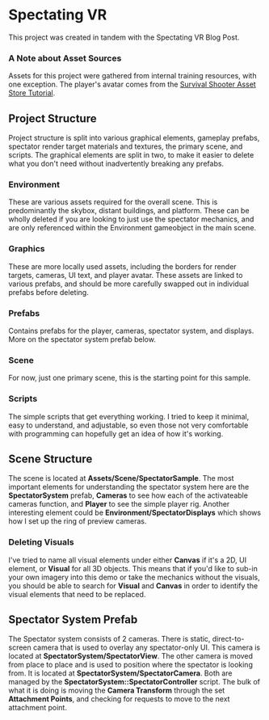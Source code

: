 # Spectating VR

This project was created in tandem with the Spectating VR Blog Post.

### A Note about Asset Sources

Assets for this project were gathered from internal training resources, with one exception. The player's avatar comes from the [Survival Shooter Asset Store Tutorial](https://assetstore.unity.com/packages/essentials/tutorial-projects/survival-shooter-tutorial-40756).

## Project Structure

Project structure is split into various graphical elements, gameplay prefabs, spectator render target materials and textures, the primary scene, and scripts. The graphical elements are split in two, to make it easier to delete what you don't need without inadvertently breaking any prefabs.

### Environment

These are various assets required for the overall scene. This is predominantly the skybox, distant buildings, and platform.  These can be wholly deleted if you are looking to just use the spectator mechanics, and are only referenced within the Environment gameobject in the main scene.

### Graphics

These are more locally used assets, including the borders for render targets, cameras, UI text, and player avatar.  These assets are linked to various prefabs, and should be more carefully swapped out in individual prefabs before deleting.

### Prefabs

Contains prefabs for the player, cameras, spectator system, and displays. More on the spectator system prefab below.

### Scene
 
For now, just one primary scene, this is the starting point for this sample.

### Scripts

The simple scripts that get everything working. I tried to keep it minimal, easy to understand, and adjustable, so even those not very comfortable with programming can hopefully get an idea of how it's working.

## Scene Structure

The scene is located at __Assets/Scene/SpectatorSample__. The most important elements for understanding the spectator system here are the __SpectatorSystem__ prefab, __Cameras__ to see how each of the activateable cameras function, and __Player__ to see the simple player rig. Another interesting element could be __Environment/SpectatorDisplays__ which shows how I set up the ring of preview cameras.

### Deleting Visuals

I've tried to name all visual elements under either __Canvas__ if it's a 2D, UI element, or __Visual__ for all 3D objects.  This means that if you'd like to sub-in your own imagery into this demo or take the mechanics without the visuals, you should be able to search for __Visual__ and __Canvas__ in order to identify the visual elements that need to be replaced.


## Spectator System Prefab
The Spectator system consists of 2 cameras. There is static, direct-to-screen camera that is used to overlay any spectator-only UI.  This camera is located at __SpectatorSystem/SpectatorView__.  The other camera is moved from place to place and is used to position where the spectator is looking from.  It is located at __SpectatorSystem/SpectatorCamera__.  Both are managed by the __SpectatorSystem::SpectatorController__ script.  The bulk of what it is doing is moving the __Camera Transform__ through the set __Attachment Points__, and checking for requests to move to the next attachment point.

